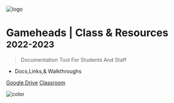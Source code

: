 ![logo](https://firebasestorage.googleapis.com/v0/b/gh-fundamentals.appspot.com/o/gh-logo-full.png?alt=media&token=2c53a485-0686-4efc-aac3-903a42c1b239)

# Gameheads | Class & Resources <small>2022-2023</small>

> Documentation Tool For Students And Staff
- Docs,Links,& Walkthroughs

[Google Drive](https://classroom.google.com/u/0/c/MzI0NzMzNDM1ODla)
<a href="#/README.md">Classroom</a>

<!-- [Archive](#) -->

![color](#F2F2F2)